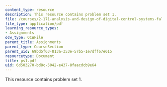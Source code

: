 ```yaml
---
content_type: resource
description: This resource contains problem set 1.
file: /courses/2-171-analysis-and-design-of-digital-control-systems-fall-2006/6d503270bd8c5042e4378faacdcb9e64_ps1.pdf
file_type: application/pdf
learning_resource_types:
- Assignments
ocw_type: OCWFile
parent_title: Assignments
parent_type: CourseSection
parent_uid: 69bd5f63-813a-353e-57b5-1e7dff67e615
resourcetype: Document
title: ps1.pdf
uid: 6d503270-bd8c-5042-e437-8faacdcb9e64
---
```

This resource contains problem set 1.

